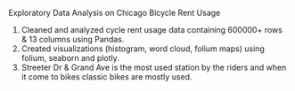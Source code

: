 Exploratory Data Analysis on Chicago Bicycle Rent Usage

1. Cleaned and analyzed cycle rent usage data containing  600000+ rows & 13 columns using Pandas.
2. Created visualizations (histogram, word cloud, folium maps) using folium, seaborn and plotly.
3. Streeter Dr & Grand Ave is the most used station by the riders and when it come to bikes classic bikes are mostly used.
